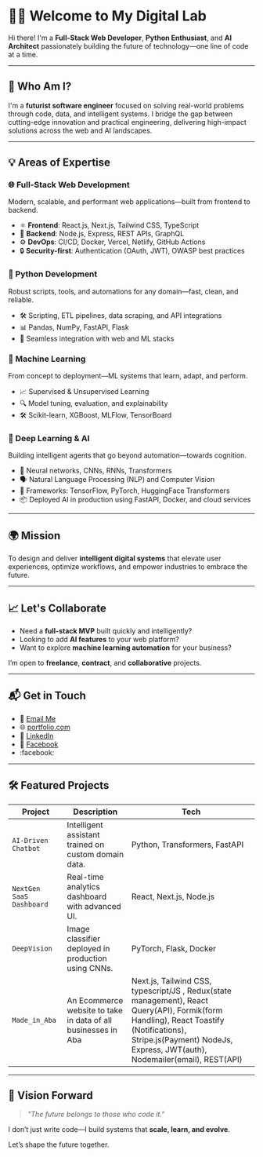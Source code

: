 # 👨‍💻 Welcome to My Digital Lab

Hi there! I'm a **Full-Stack Web Developer**, **Python Enthusiast**, and **AI Architect** passionately building the future of technology—one line of code at a time.

---

## 🚀 Who Am I?

I'm a **futurist software engineer** focused on solving real-world problems through code, data, and intelligent systems. I bridge the gap between cutting-edge innovation and practical engineering, delivering high-impact solutions across the web and AI landscapes.

---

## 💡 Areas of Expertise

### 🌐 Full-Stack Web Development
Modern, scalable, and performant web applications—built from frontend to backend.

- ⚛️ **Frontend**: React.js, Next.js, Tailwind CSS, TypeScript
- 🧠 **Backend**: Node.js, Express, REST APIs, GraphQL
- ⚙️ **DevOps**: CI/CD, Docker, Vercel, Netlify, GitHub Actions
- 🔒 **Security-first**: Authentication (OAuth, JWT), OWASP best practices

### 🐍 Python Development
Robust scripts, tools, and automations for any domain—fast, clean, and reliable.

- 🛠️ Scripting, ETL pipelines, data scraping, and API integrations
- 📊 Pandas, NumPy, FastAPI, Flask
- 🔗 Seamless integration with web and ML stacks

### 🤖 Machine Learning
From concept to deployment—ML systems that learn, adapt, and perform.

- 📈 Supervised & Unsupervised Learning
- 🔍 Model tuning, evaluation, and explainability
- 🛠️ Scikit-learn, XGBoost, MLFlow, TensorBoard

### 🧠 Deep Learning & AI
Building intelligent agents that go beyond automation—towards cognition.

- 🧠 Neural networks, CNNs, RNNs, Transformers
- 🗣️ Natural Language Processing (NLP) and Computer Vision
- 🧪 Frameworks: TensorFlow, PyTorch, HuggingFace Transformers
- 📦 Deployed AI in production using FastAPI, Docker, and cloud services
  

---

## 🌍 Mission

To design and deliver **intelligent digital systems** that elevate user experiences, optimize workflows, and empower industries to embrace the future.

---

## 📈 Let's Collaborate

- Need a **full-stack MVP** built quickly and intelligently?
- Looking to add **AI features** to your web platform?
- Want to explore **machine learning automation** for your business?

I’m open to **freelance**, **contract**, and **collaborative** projects.

---

## 📬 Get in Touch

- 📧 [Email Me](rolandonyekwere@gmail.com)
- 🌐 [portfolio.com](https://tyxod.com)
- 🧠 [LinkedIn](https://www.linkedin.com/in/rolandonyekwere19/)
- 📱 [Facebook](https://www.facebook.com/roland_onyekwere/)
- :facebook: 

---

## 🛠 Featured Projects
| Project | Description | Tech |
|--------|-------------|------|
| `AI-Driven Chatbot` | Intelligent assistant trained on custom domain data. | Python, Transformers, FastAPI |
| `NextGen SaaS Dashboard` | Real-time analytics dashboard with advanced UI. | React, Next.js, Node.js |
| `DeepVision` | Image classifier deployed in production using CNNs. | PyTorch, Flask, Docker |
| `Made_in_Aba`| An Ecommerce website to take in data of all businesses in Aba | Next.js, Tailwind CSS, typescript/JS , Redux(state management), React Query(API), Formik(form Handling), React Toastify (Notifications), Stripe.js(Payment) NodeJs, Express, JWT(auth), Nodemailer(email), REST(API) | 

---

## 🧭 Vision Forward

> *"The future belongs to those who code it."*

I don’t just write code—I build systems that **scale, learn, and evolve**.

Let’s shape the future together.


